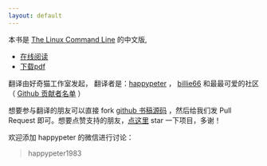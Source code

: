 ```yaml
---
layout: default
---
```


本书是 [The Linux Command Line](http://linuxcommand.org/) 的中文版,

* [在线阅读](book)
* [下载pdf](https://github.com/billie66/TLCL/releases/download/v1/tlcl-cn.pdf)

翻译由好奇猫工作室发起， 翻译者是：<a href="https://github.com/happypeter">happypeter</a> ， <a href="http://github.com/billie66">billie66</a> 和最最可爱的社区
（ <a href="https://github.com/billie66/TLCL/graphs/contributors">Github 贡献者名单</a> ）

想要参与翻译的朋友可以直接 fork [github 书稿源码](https://github.com/billie66/TLCL) ，然后给我们发 Pull Request 即可。想要点赞支持的朋友，[点这里](https://github.com/billie66/TLCL) star 一下项目，多谢！

欢迎添加 happypeter 的微信进行讨论：

<blockquote>
happypeter1983
</blockquote>
